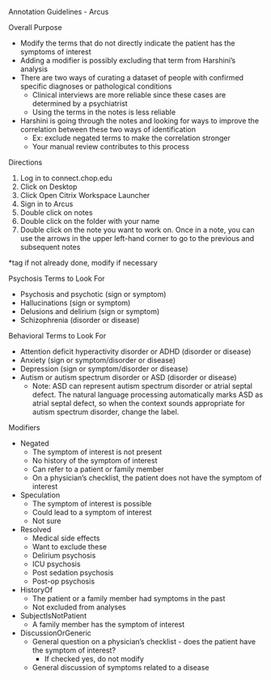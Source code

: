 Annotation Guidelines - Arcus

Overall Purpose



* Modify the terms that do not directly indicate the patient has the symptoms of interest
* Adding a modifier is possibly excluding that term from Harshini’s analysis
* There are two ways of curating a dataset of people with confirmed specific diagnoses or pathological conditions
    * Clinical interviews are more reliable since these cases are determined by a psychiatrist
    * Using the terms in the notes is less reliable
* Harshini is going through the notes and looking for ways to improve the correlation between these two ways of identification 
    * Ex: exclude negated terms to make the correlation stronger
    * Your manual review contributes to this process

Directions



1. Log in to connect.chop.edu
2. Click on Desktop
3. Click Open Citrix Workspace Launcher
4. Sign in to Arcus
5. Double click on notes
6. Double click on the folder with your name
7. Double click on the note you want to work on. Once in a note, you can use the arrows in the upper left-hand corner to go to the previous and subsequent notes

*tag if not already done, modify if necessary

Psychosis Terms to Look For

* Psychosis and psychotic (sign or symptom)
* Hallucinations (sign or symptom)
* Delusions and delirium (sign or symptom)
* Schizophrenia (disorder or disease)

Behavioral Terms to Look For

* Attention deficit hyperactivity disorder or ADHD (disorder or disease)
* Anxiety (sign or symptom/disorder or disease)
* Depression (sign or symptom/disorder or disease)
* Autism or autism spectrum disorder or ASD (disorder or disease)
  * Note: ASD can represent autism spectrum disorder or atrial septal defect. The natural language processing automatically marks ASD as atrial septal defect, so when the context sounds appropriate for autism spectrum disorder, change the label.
 
Modifiers



* Negated
    * The symptom of interest is not present
    * No history of the symptom of interest
    * Can refer to a patient or family member
    * On a physician’s checklist, the patient does not have the symptom of interest
* Speculation
    * The symptom of interest is possible 
    * Could lead to a symptom of interest
    * Not sure
* Resolved 
    * Medical side effects
    * Want to exclude these
    * Delirium psychosis
    * ICU psychosis
    * Post sedation psychosis
    * Post-op psychosis
* HistoryOf
    * The patient or a family member had symptoms in the past
    * Not excluded from analyses
* SubjectIsNotPatient
    * A family member has the symptom of interest
* DiscussionOrGeneric
    * General question on a physician’s checklist - does the patient have the symptom of interest?
        * If checked yes, do not modify
    * General discussion of symptoms related to a disease

